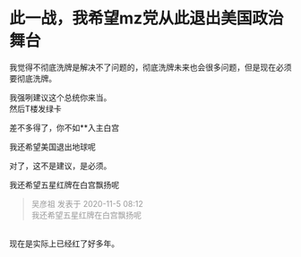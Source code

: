 # 此一战，我希望mz党从此退出美国政治舞台


我觉得不彻底洗牌是解决不了问题的，彻底洗牌未来也会很多问题，但是现在必须要彻底洗牌。

我强咧建议这个总统你来当。<br />
然后T楼发绿卡

差不多得了，你不如**入主白宫

我还希望美国退出地球呢

对了，这不是建议，是必须。

我还希望五星红牌在白宫飘扬呢<img src="static/image/smiley/default/lol.gif" smilieid="12" border="0" alt="" />

<div class="quote"><blockquote><font color="#999999">吴彦祖 发表于 2020-11-5 08:12</font><br />
<font color="#999999">我还希望五星红牌在白宫飘扬呢</font></blockquote></div><br />
现在是实际上已经红了好多年。
